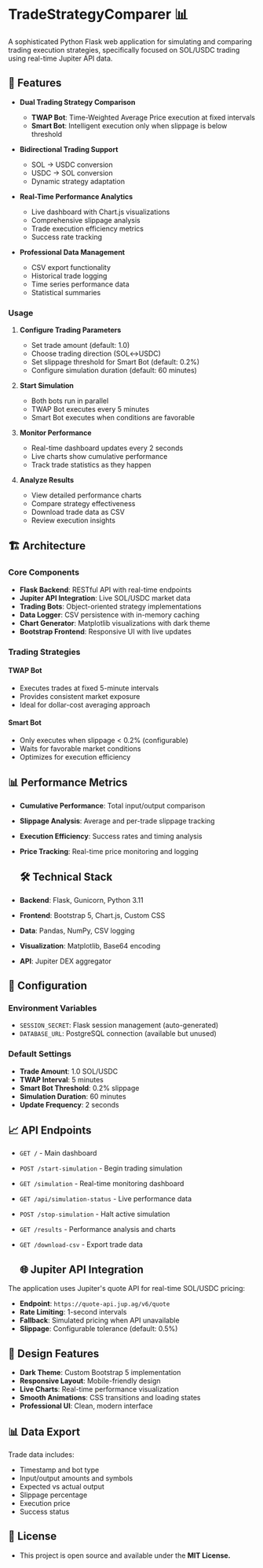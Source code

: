 # TradeStrategyComparer 📊


A sophisticated Python Flask web application for simulating and comparing trading execution strategies, specifically focused on SOL/USDC trading using real-time Jupiter API data.

## 🌟 Features

- **Dual Trading Strategy Comparison**
  - **TWAP Bot**: Time-Weighted Average Price execution at fixed intervals
  - **Smart Bot**: Intelligent execution only when slippage is below threshold

- **Bidirectional Trading Support**
  - SOL → USDC conversion
  - USDC → SOL conversion
  - Dynamic strategy adaptation

- **Real-Time Performance Analytics**
  - Live dashboard with Chart.js visualizations
  - Comprehensive slippage analysis
  - Trade execution efficiency metrics
  - Success rate tracking

- **Professional Data Management**
  - CSV export functionality
  - Historical trade logging
  - Time series performance data
  - Statistical summaries


### Usage

1. **Configure Trading Parameters**
   - Set trade amount (default: 1.0)
   - Choose trading direction (SOL↔USDC)
   - Set slippage threshold for Smart Bot (default: 0.2%)
   - Configure simulation duration (default: 60 minutes)

2. **Start Simulation**
   - Both bots run in parallel
   - TWAP Bot executes every 5 minutes
   - Smart Bot executes when conditions are favorable

3. **Monitor Performance**
   - Real-time dashboard updates every 2 seconds
   - Live charts show cumulative performance
   - Track trade statistics as they happen

4. **Analyze Results**
   - View detailed performance charts
   - Compare strategy effectiveness
   - Download trade data as CSV
   - Review execution insights


## 🏗️ Architecture

### Core Components

- **Flask Backend**: RESTful API with real-time endpoints
- **Jupiter API Integration**: Live SOL/USDC market data
- **Trading Bots**: Object-oriented strategy implementations
- **Data Logger**: CSV persistence with in-memory caching
- **Chart Generator**: Matplotlib visualizations with dark theme
- **Bootstrap Frontend**: Responsive UI with live updates

  
### Trading Strategies

#### TWAP Bot
- Executes trades at fixed 5-minute intervals
- Provides consistent market exposure
- Ideal for dollar-cost averaging approach

#### Smart Bot
- Only executes when slippage < 0.2% (configurable)
- Waits for favorable market conditions
- Optimizes for execution efficiency

  
## 📊 Performance Metrics

- **Cumulative Performance**: Total input/output comparison
- **Slippage Analysis**: Average and per-trade slippage tracking
- **Execution Efficiency**: Success rates and timing analysis
- **Price Tracking**: Real-time price monitoring and logging

  ## 🛠️ Technical Stack

- **Backend**: Flask, Gunicorn, Python 3.11
- **Frontend**: Bootstrap 5, Chart.js, Custom CSS
- **Data**: Pandas, NumPy, CSV logging
- **Visualization**: Matplotlib, Base64 encoding
- **API**: Jupiter DEX aggregator

  
## 🔧 Configuration

### Environment Variables
- `SESSION_SECRET`: Flask session management (auto-generated)
- `DATABASE_URL`: PostgreSQL connection (available but unused)

### Default Settings
- **Trade Amount**: 1.0 SOL/USDC
- **TWAP Interval**: 5 minutes
- **Smart Bot Threshold**: 0.2% slippage
- **Simulation Duration**: 60 minutes
- **Update Frequency**: 2 seconds

  
## 📈 API Endpoints

- `GET /` - Main dashboard
- `POST /start-simulation` - Begin trading simulation
- `GET /simulation` - Real-time monitoring dashboard
- `GET /api/simulation-status` - Live performance data
- `POST /stop-simulation` - Halt active simulation
- `GET /results` - Performance analysis and charts
- `GET /download-csv` - Export trade data

  ## 🌐 Jupiter API Integration

The application uses Jupiter's quote API for real-time SOL/USDC pricing:
- **Endpoint**: `https://quote-api.jup.ag/v6/quote`
- **Rate Limiting**: 1-second intervals
- **Fallback**: Simulated pricing when API unavailable
- **Slippage**: Configurable tolerance (default: 0.5%)

  
## 🎨 Design Features

- **Dark Theme**: Custom Bootstrap 5 implementation
- **Responsive Layout**: Mobile-friendly design
- **Live Charts**: Real-time performance visualization
- **Smooth Animations**: CSS transitions and loading states
- **Professional UI**: Clean, modern interface

  
## 📊 Data Export

Trade data includes:
- Timestamp and bot type
- Input/output amounts and symbols
- Expected vs actual output
- Slippage percentage
- Execution price
- Success status

## 📄 License
- This project is open source and available under the **MIT License.**

